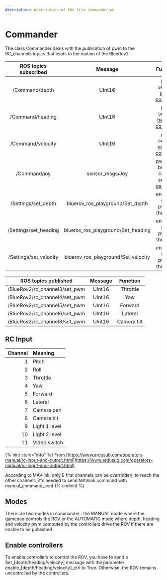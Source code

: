 ```yaml
---
description: description of the file commander.py
---
```


# Commander

The class Commander deals with the publication of pwm to the RC\_channels topics that leads to the motion of the BlueRov2

| ROS topics subscribed | Message | Function |
| :---: | :---: | :---: |
| /Command/depth | UInt16 | pwm sent by [depth controller](controllers/depth-control.md) |
| /Command/heading | UInt16 | pwm sent by [heading controller](controllers/heading-control.md) |
| /Command/velocity | UInt16 | pwm sent by [velocity controller](controllers/velocity-control.md) |
| /Command/joy | sensor\_msgs/Joy | pwm and buttons clicked sent by [gamepad](controllers/gamepad.md) |
| /Settings/set\_depth | bluerov\_ros\_playground/Set\_depth | enable to send pwm to thrusters |
| /Settings/set\_heading | bluerov\_ros\_playground/Set\_heading | enable to send pwm to thrusters |
| /Settings/set\_velocity | bluerov\_ros\_playground/Set\_velocity | enable to send pwm to thrusters |

| ROS topics published | Message | Function |
| :---: | :---: | :---: |
| /BlueRov2/rc\_channel3/set\_pwm | UInt16 | Throttle |
| /BlueRov2/rc\_channel4/set\_pwm | UInt16 | Yaw |
| /BlueRov2/rc\_channel5/set\_pwm | UInt16 | Forward |
| /BlueRov2/rc\_channel6/set\_pwm | UInt16 | Lateral |
| /BlueRov2/rc\_channel8/set\_pwm | UInt16 | Camera tilt |

## RC Input

| Channel | Meaning |
| ---: | :--- |
| 1 | Pitch |
| 2 | Roll |
| 3 | Throttle |
| 4 | Yaw |
| 5 | Forward |
| 6 |  Lateral |
| 7 | Camera pan |
| 8 | Camera tilt |
| 9 | Light 1 level |
| 10 | Light 2 level |
| 11 | Video switch |

{% hint style="info" %}
From [https://www.ardusub.com/operators-manual/rc-input-and-output.html](https://www.ardusub.com/operators-manual/rc-input-and-output.html).

According to MAVlink, only 8 first channels can be overridden, to reach the other channels, it's needed to send MAVlink command with manual\_command\_sent 
{% endhint %}

## Modes

There are two modes in commander : the MANUAL mode where the gamepad controls the ROV or the AUTOMATIC mode where depth, heading and velocity pwm computed by the controllers drive the ROV if there are enable to be published.

## Enable controllers

To enable controllers to control the ROV, you have to send a Set\_\[depth/heading/velocity\] message with the parameter enable\_\[depth/heading/velocity\]\_ctrl to True. Otherwise, the ROV remains uncontrolled by the controllers.

